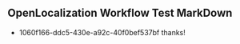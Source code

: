 ## OpenLocalization Workflow Test MarkDown
* 1060f166-ddc5-430e-a92c-40f0bef537bf thanks!

<!--HONumber=Jul16_HO2-->


